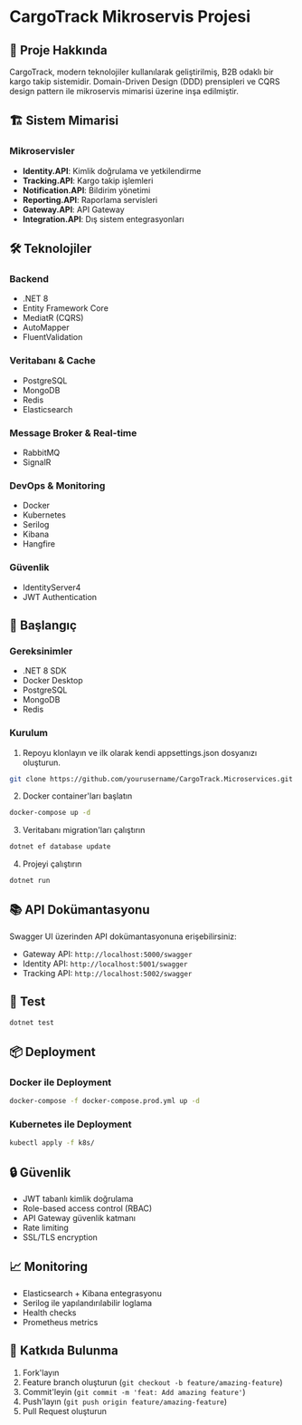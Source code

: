 # CargoTrack Mikroservis Projesi

## 🚀 Proje Hakkında
CargoTrack, modern teknolojiler kullanılarak geliştirilmiş, B2B odaklı bir kargo takip sistemidir. Domain-Driven Design (DDD) prensipleri ve CQRS design pattern ile mikroservis mimarisi üzerine inşa edilmiştir.

## 🏗️ Sistem Mimarisi

### Mikroservisler
- **Identity.API**: Kimlik doğrulama ve yetkilendirme
- **Tracking.API**: Kargo takip işlemleri
- **Notification.API**: Bildirim yönetimi
- **Reporting.API**: Raporlama servisleri
- **Gateway.API**: API Gateway
- **Integration.API**: Dış sistem entegrasyonları

## 🛠️ Teknolojiler

### Backend
- .NET 8
- Entity Framework Core
- MediatR (CQRS)
- AutoMapper
- FluentValidation

### Veritabanı & Cache
- PostgreSQL
- MongoDB
- Redis
- Elasticsearch

### Message Broker & Real-time
- RabbitMQ
- SignalR

### DevOps & Monitoring
- Docker
- Kubernetes
- Serilog
- Kibana
- Hangfire

### Güvenlik
- IdentityServer4
- JWT Authentication

## 🚀 Başlangıç

### Gereksinimler
- .NET 8 SDK
- Docker Desktop
- PostgreSQL
- MongoDB
- Redis

### Kurulum

1. Repoyu klonlayın ve ilk olarak kendi appsettings.json dosyanızı oluşturun.
```bash
git clone https://github.com/yourusername/CargoTrack.Microservices.git
```

2. Docker container'ları başlatın
```bash
docker-compose up -d
```

3. Veritabanı migration'ları çalıştırın
```bash
dotnet ef database update
```

4. Projeyi çalıştırın
```bash
dotnet run
```

## 📚 API Dokümantasyonu
Swagger UI üzerinden API dokümantasyonuna erişebilirsiniz:
- Gateway API: `http://localhost:5000/swagger`
- Identity API: `http://localhost:5001/swagger`
- Tracking API: `http://localhost:5002/swagger`

## 🧪 Test

```bash
dotnet test
```

## 📦 Deployment

### Docker ile Deployment
```bash
docker-compose -f docker-compose.prod.yml up -d
```

### Kubernetes ile Deployment
```bash
kubectl apply -f k8s/
```

## 🔒 Güvenlik
- JWT tabanlı kimlik doğrulama
- Role-based access control (RBAC)
- API Gateway güvenlik katmanı
- Rate limiting
- SSL/TLS encryption

## 📈 Monitoring
- Elasticsearch + Kibana entegrasyonu
- Serilog ile yapılandırılabilir loglama
- Health checks
- Prometheus metrics

## 🤝 Katkıda Bulunma
1. Fork'layın
2. Feature branch oluşturun (`git checkout -b feature/amazing-feature`)
3. Commit'leyin (`git commit -m 'feat: Add amazing feature'`)
4. Push'layın (`git push origin feature/amazing-feature`)
5. Pull Request oluşturun
